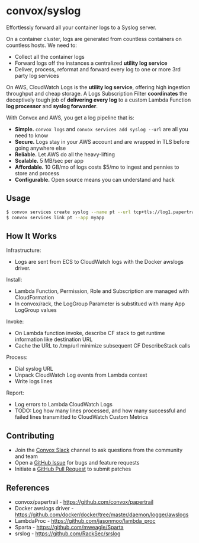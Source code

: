 # convox/syslog

Effortlessly forward all your container logs to a Syslog server.

On a container cluster, logs are generated from countless containers on countless hosts. We need to:

* Collect all the container logs
* Forward logs off the instances a centralized **utility log service**
* Deliver, process, reformat and forward every log to one or more 3rd party log services

On AWS, CloudWatch Logs is the **utility log service**, offering high ingestion throughput and cheap storage. A Logs Subscription Filter **coordinates** the deceptively tough job of **delivering every log** to a custom Lambda Function **log processor** and **syslog forwarder**.

With Convox and AWS, you get a log pipeline that is:

* **Simple.** `convox logs` and `convox services add syslog --url` are all you need to know
* **Secure.** Logs stay in your AWS account and are wrapped in TLS before going anywhere else
* **Reliable.** Let AWS do all the heavy-lifting
* **Scalable.** 5 MB/sec per app
* **Affordable.** 10 GB/mo of logs costs $5/mo to ingest and pennies to store and process
* **Configurable.** Open source means you can understand and hack

## Usage

```bash
$ convox services create syslog --name pt --url tcp+tls://log1.papertrailapp.com:11235
$ convox services link pt --app myapp
```

## How It Works

Infrastructure:

* Logs are sent from ECS to CloudWatch logs with the Docker awslogs driver.

Install:

* Lambda Function, Permission, Role and Subscription are managed with CloudFormation
* In convox/rack, the LogGroup Parameter is substitued with many App LogGroup values

Invoke:

* On Lambda function invoke, describe CF stack to get runtime information like destination URL
* Cache the URL to /tmp/url minimize subsequent CF DescribeStack calls

Process:

* Dial syslog URL
* Unpack CloudWatch Log events from Lambda context
* Write logs lines

Report:

* Log errors to Lambda CloudWatch Logs
* TODO: Log how many lines processed, and how many successful and failed lines transmitted to CloudWatch Custom Metrics

## Contributing

* Join the [Convox Slack](https://invite.convox.com) channel to ask questions from the community and team
* Open a [GitHub Issue](https://github.com/lob/rack/issues/new) for bugs and feature requests
* Initiate a [GitHub Pull Request](https://help.github.com/articles/using-pull-requests/) to submit patches

## References

* convox/papertrail - https://github.com/convox/papertrail
* Docker awslogs driver - https://github.com/docker/docker/tree/master/daemon/logger/awslogs
* LambdaProc - https://github.com/jasonmoo/lambda_proc
* Sparta - https://github.com/mweagle/Sparta
* srslog - https://github.com/RackSec/srslog
